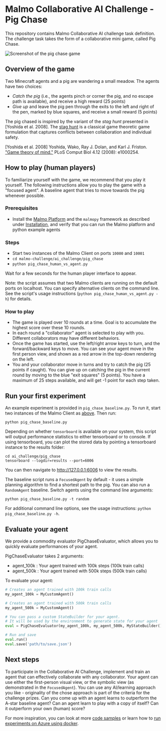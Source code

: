 # Malmo Collaborative AI Challenge - Pig Chase

This repository contains Malmo Collaborative AI challenge task definition. The challenge task takes the form of a collaborative mini game, called Pig Chase.

![Screenshot of the pig chase game](pig-chase-overview.png?raw=true "Screenshot of the Pig Chase game")

## Overview of the game

Two Minecraft agents and a pig are wandering a small meadow. The agents have two choices:

- _Catch the pig_ (i.e., the agents pinch or corner the pig, and no escape path is available), and receive a high reward (25 points)
- _Give up_ and leave the pig pen through the exits to the left and right of the pen, marked by blue squares, and receive a small reward (5 points)

The pig chased is inspired by the variant of the _stag hunt_ presented in [Yoshida et al. 2008]. The [stag hunt](https://en.wikipedia.org/wiki/Stag_hunt) is a classical game theoretic game formulation that captures conflicts between collaboration and individual safety.

[Yoshida et al. 2008] Yoshida, Wako, Ray J. Dolan, and Karl J. Friston. ["Game theory of mind."](http://journals.plos.org/ploscompbiol/article?id=10.1371/journal.pcbi.1000254) PLoS Comput Biol 4.12 (2008): e1000254.


## How to play (human players)

To familiarize yourself with the game, we recommend that you play it yourself. The following instructions allow you to play the game with a "focused agent". A baseline agent that tries to move towards the pig whenever possible.

### Prerequisites

* Install the [Malmo Platform](https://github.com/Microsoft/malmo) and the `malmopy` framework as described under [Installation](../../README.md#installation), and verify that you can run the Malmo platform and python example agents

### Steps

* Start two instances of the Malmo Client on ports `10000` and `10001`
* `cd malmo-challenge/ai_challenge/pig_chase`
* `python pig_chase_human_vs_agent.py`

Wait for a few seconds for the human player interface to appear.

Note: the script assumes that two Malmo clients are running on the default ports on localhost. You can specify alternative clients on the command line. See the script's usage instructions (`python pig_chase_human_vs_agent.py -h`) for details.

### How to play

* The game is played over 10 rounds at a time. Goal is to accumulate the highest score over these 10 rounds.
* In each round a "collaborator" agent is selected to play with you. Different collaborators may have different behaviors.
* Once the game has started, use the left/right arrow keys to turn, and the forward/backward keys to move. You can see your agent move in the first person view, and shown as a red arrow in the top-down rendering on the left.
* You and your collaborator move in turns and try to catch the pig (25 points if caught). You can give up on catching the pig in the current round by moving to the blue "exit squares" (5 points). You have a maximum of 25 steps available, and will get -1 point for each step taken.

## Run your first experiment

An example experiment is provided in `pig_chase_baseline.py`. To run it, start two instances of the Malmo Client as [above](#steps). Then run:

```
python pig_chase_baseline.py
```

Depending on whether `tensorboard` is available on your system, this script will output performance statistics to either tensorboard or to console. If using tensorboard, you can plot the stored data by pointing a tensorboard instance to the results folder:

```
cd ai_challenge/pig_chase
tensorboard --logdir=results --port=6006
```

You can then navigate to http://127.0.0.1:6006 to view the results.

The baseline script runs a `FocusedAgent` by default - it uses a simple planning algorithm to find a shortest path to the pig. You can also run a `RandomAgent` baseline. Switch agents using the command line arguments:

```
python pig_chase_baseline.py -t random
```

For additional command line options, see the usage instructions: `python pig_chase_baseline.py -h`.

## Evaluate your agent

We provide a commodity evaluator PigChaseEvaluator, which allows you to quickly evaluate
performances of your agent.

PigChaseEvaluator takes 2 arguments:
- agent_100k : Your agent trained with 100k steps (100k train calls) 
- agent_500k : Your agent trained with 500k steps (500k train calls)

To evaluate your agent:

``` python
# Creates an agent trained with 100k train calls
my_agent_100k = MyCustomAgent()

# Creates an agent trained with 500k train calls
my_agent_500k = MyCustomAgent()

# You can pass a custom StateBuilder for your agent.
# It will be used by the environment to generate state for your agent
eval = PigChaseEvaluator(my_agent_100k, my_agent_500k, MyStateBuilder())

# Run and save
eval.run()
eval.save('path/to/save.json')
```


## Next steps

To participate in the Collaborative AI Challenge, implement and train an agent that can effectively collaborate with any collaborator. Your agent can use either the first-person visual view, or the symbolic view (as demonstrated in the `FocusedAgent`). You can use any AI/learning approach you like - originality of the chose approach is part of the criteria for the challenge prizes. Can you come up with an agent learns to outperform the A-star baseline agent? Can an agent learn to play with a copy of itself? Can it outperform your own (human) score?

For more inspiration, you can look at more [code samples](../../samples/README.md) or learn how to [run experiments on Azure using docker](../../docker/README.md).



